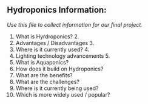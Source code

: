 ## **Hydroponics Information:**

*Use this file to collect information for our final project.*

1.  What is Hyrdroponics?
	2. 
2.  Advantages / Disadvantages
	3. 
3.  Where is it currently used?
	4. 
4.  Lighting technology advancements
	5. 
5.  What is Aquaponics?
6.  How does it build on Hydroponics?
7.  What are the benefits?
8.  What are the challenges?
9.  Where is it currently being used?
10.  Which is more widely used / popular?
